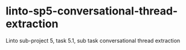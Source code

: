 # linto-sp5-conversational-thread-extraction
Linto sub-project 5, task 5.1, sub task conversational thread extraction

